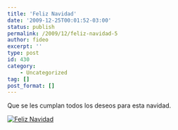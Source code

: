 ```yaml
---
title: 'Feliz Navidad'
date: '2009-12-25T00:01:52-03:00'
status: publish
permalink: /2009/12/feliz-navidad-5
author: fideo
excerpt: ''
type: post
id: 430
category:
    - Uncategorized
tag: []
post_format: []
---
```

Que se les cumplan todos los deseos para esta navidad.

[![Feliz Navidad](http://www.fideox.com.ar/wp-content/uploads/2009/12/feliz_navidad-260x300.jpg "feliz_navidad")](http://www.fideox.com.ar/wp-content/uploads/2009/12/feliz_navidad.jpg)